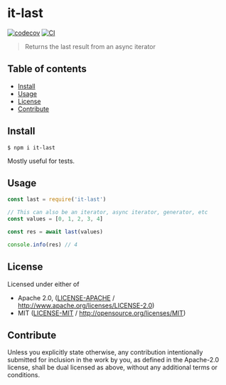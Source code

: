 # it-last <!-- omit in toc -->

[![codecov](https://img.shields.io/codecov/c/github/achingbrain/it.svg?style=flat-square)](https://codecov.io/gh/achingbrain/it)
[![CI](https://img.shields.io/github/workflow/status/achingbrain/it/test%20&%20maybe%20release/master?style=flat-square)](https://github.com/achingbrain/it/actions/workflows/js-test-and-release.yml)

> Returns the last result from an async iterator

## Table of contents <!-- omit in toc -->

- [Install](#install)
- [Usage](#usage)
- [License](#license)
- [Contribute](#contribute)

## Install

```console
$ npm i it-last
```

Mostly useful for tests.

## Usage

```javascript
const last = require('it-last')

// This can also be an iterator, async iterator, generator, etc
const values = [0, 1, 2, 3, 4]

const res = await last(values)

console.info(res) // 4
```

## License

Licensed under either of

- Apache 2.0, ([LICENSE-APACHE](LICENSE-APACHE) / <http://www.apache.org/licenses/LICENSE-2.0>)
- MIT ([LICENSE-MIT](LICENSE-MIT) / <http://opensource.org/licenses/MIT>)

## Contribute

Unless you explicitly state otherwise, any contribution intentionally submitted for inclusion in the work by you, as defined in the Apache-2.0 license, shall be dual licensed as above, without any additional terms or conditions.
